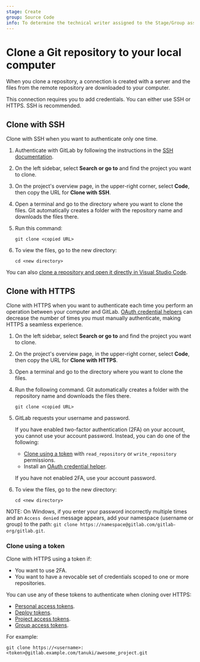 ```yaml
---
stage: Create
group: Source Code
info: To determine the technical writer assigned to the Stage/Group associated with this page, see https://handbook.gitlab.com/handbook/product/ux/technical-writing/#assignments
---
```


# Clone a Git repository to your local computer

When you clone a repository, a connection is created with a server and the files from the remote repository are downloaded to your computer.

This connection requires you to add credentials. You can either use SSH or HTTPS. SSH is recommended.

## Clone with SSH

Clone with SSH when you want to authenticate only one time.

1. Authenticate with GitLab by following the instructions in the [SSH documentation](../../user/ssh.md).
1. On the left sidebar, select **Search or go to** and find the project you want to clone.
1. On the project's overview page, in the upper-right corner, select **Code**, then copy the URL for **Clone with SSH**.
1. Open a terminal and go to the directory where you want to clone the files.
   Git automatically creates a folder with the repository name and downloads the files there.
1. Run this command:

   ```shell
   git clone <copied URL>
   ```

1. To view the files, go to the new directory:

   ```shell
   cd <new directory>
   ```

You can also
[clone a repository and open it directly in Visual Studio Code](../../user/project/repository/index.md#clone-and-open-in-visual-studio-code).

## Clone with HTTPS

Clone with HTTPS when you want to authenticate each time you perform an operation between your computer and GitLab.
[OAuth credential helpers](../../user/profile/account/two_factor_authentication.md#oauth-credential-helpers) can decrease
the number of times you must manually authenticate, making HTTPS a seamless experience.

1. On the left sidebar, select **Search or go to** and find the project you want to clone.
1. On the project's overview page, in the upper-right corner, select **Code**, then copy the URL for **Clone with HTTPS**.
1. Open a terminal and go to the directory where you want to clone the files.
1. Run the following command. Git automatically creates a folder with the repository name and downloads the files there.

   ```shell
   git clone <copied URL>
   ```

1. GitLab requests your username and password.

   If you have enabled two-factor authentication (2FA) on your account, you cannot use your account password. Instead, you can do one of the following:

   - [Clone using a token](#clone-using-a-token) with `read_repository` or `write_repository` permissions.
   - Install an [OAuth credential helper](../../user/profile/account/two_factor_authentication.md#oauth-credential-helpers).

   If you have not enabled 2FA, use your account password.

1. To view the files, go to the new directory:

   ```shell
   cd <new directory>
   ```

NOTE:
On Windows, if you enter your password incorrectly multiple times and an `Access denied` message appears,
add your namespace (username or group) to the path:
`git clone https://namespace@gitlab.com/gitlab-org/gitlab.git`.

### Clone using a token

Clone with HTTPS using a token if:

- You want to use 2FA.
- You want to have a revocable set of credentials scoped to one or more repositories.

You can use any of these tokens to authenticate when cloning over HTTPS:

- [Personal access tokens](../../user/profile/personal_access_tokens.md).
- [Deploy tokens](../../user/project/deploy_tokens/index.md).
- [Project access tokens](../../user/project/settings/project_access_tokens.md).
- [Group access tokens](../../user/group/settings/group_access_tokens.md).

For example:

```shell
git clone https://<username>:<token>@gitlab.example.com/tanuki/awesome_project.git
```

